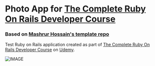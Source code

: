 # Photo App for [The Complete Ruby On Rails Developer Course](https://www.udemy.com/course/the-complete-ruby-on-rails-developer-course/)
### Based on [Mashrur Hossain's template repo](https://github.com/udemyrailscourse/photo-app-template)

Test Ruby on Rails application created as part of [The Complete Ruby On Rails Developer Course](https://www.udemy.com/course/the-complete-ruby-on-rails-developer-course/) on [Udemy](https://www.udemy.com/).

![IMAGE](https://www.udemy.com/staticx/udemy/images/v6/logo-coral.svg)
